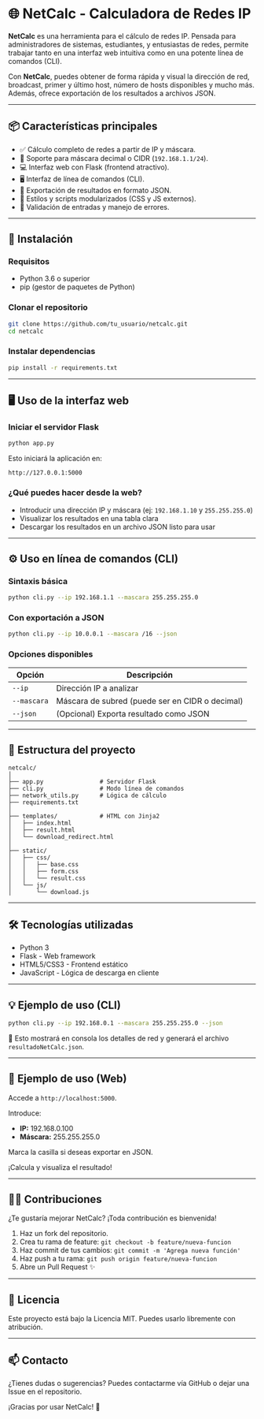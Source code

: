 
# 🌐 NetCalc - Calculadora de Redes IP

**NetCalc** es una herramienta para el cálculo de redes IP. Pensada para administradores de sistemas, estudiantes, y entusiastas de redes, permite trabajar tanto en una interfaz web intuitiva como en una potente línea de comandos (CLI).

Con **NetCalc**, puedes obtener de forma rápida y visual la dirección de red, broadcast, primer y último host, número de hosts disponibles y mucho más. Además, ofrece exportación de los resultados a archivos JSON.

---

## 📦 Características principales

- ✅ Cálculo completo de redes a partir de IP y máscara.
- 🧠 Soporte para máscara decimal o CIDR (`192.168.1.1/24`).
- 💻 Interfaz web con Flask (frontend atractivo).
- 🖥️ Interfaz de línea de comandos (CLI).
- 📁 Exportación de resultados en formato JSON.
- 🎨 Estilos y scripts modularizados (CSS y JS externos).
- 🧪 Validación de entradas y manejo de errores.

---

## 🚀 Instalación

### Requisitos

- Python 3.6 o superior
- pip (gestor de paquetes de Python)

### Clonar el repositorio

```bash
git clone https://github.com/tu_usuario/netcalc.git
cd netcalc
```

### Instalar dependencias

```bash
pip install -r requirements.txt
```

---

## 🖥️ Uso de la interfaz web

### Iniciar el servidor Flask

```bash
python app.py
```

Esto iniciará la aplicación en:

```
http://127.0.0.1:5000
```

### ¿Qué puedes hacer desde la web?

- Introducir una dirección IP y máscara (ej: `192.168.1.10` y `255.255.255.0`)
- Visualizar los resultados en una tabla clara
- Descargar los resultados en un archivo JSON listo para usar

---

## ⚙️ Uso en línea de comandos (CLI)

### Sintaxis básica

```bash
python cli.py --ip 192.168.1.1 --mascara 255.255.255.0
```

### Con exportación a JSON

```bash
python cli.py --ip 10.0.0.1 --mascara /16 --json
```

### Opciones disponibles

| Opción      | Descripción                                      |
|-------------|--------------------------------------------------|
| `--ip`      | Dirección IP a analizar                          |
| `--mascara` | Máscara de subred (puede ser en CIDR o decimal)  |
| `--json`    | (Opcional) Exporta resultado como JSON           |

---

## 📁 Estructura del proyecto

```plaintext
netcalc/
│
├── app.py                # Servidor Flask
├── cli.py                # Modo línea de comandos
├── network_utils.py      # Lógica de cálculo
├── requirements.txt
│
├── templates/            # HTML con Jinja2
│   ├── index.html
│   ├── result.html
│   └── download_redirect.html
│
├── static/
│   ├── css/
│   │   ├── base.css
│   │   ├── form.css
│   │   └── result.css
│   └── js/
│       └── download.js
```

---

## 🛠️ Tecnologías utilizadas

- Python 3
- Flask - Web framework
- HTML5/CSS3 - Frontend estático
- JavaScript - Lógica de descarga en cliente

---

## 💡 Ejemplo de uso (CLI)

```bash
python cli.py --ip 192.168.0.1 --mascara 255.255.255.0 --json
```

📝 Esto mostrará en consola los detalles de red y generará el archivo `resultadoNetCalc.json`.

---

## 🧪 Ejemplo de uso (Web)

Accede a `http://localhost:5000`.

Introduce:

- **IP:** 192.168.0.100
- **Máscara:** 255.255.255.0

Marca la casilla si deseas exportar en JSON.

¡Calcula y visualiza el resultado!

---

## 🧑‍💻 Contribuciones

¿Te gustaría mejorar NetCalc? ¡Toda contribución es bienvenida!

1. Haz un fork del repositorio.
2. Crea tu rama de feature: `git checkout -b feature/nueva-funcion`
3. Haz commit de tus cambios: `git commit -m 'Agrega nueva función'`
4. Haz push a tu rama: `git push origin feature/nueva-funcion`
5. Abre un Pull Request ✨

---

## 📝 Licencia

Este proyecto está bajo la Licencia MIT. Puedes usarlo libremente con atribución.

---

## 📫 Contacto

¿Tienes dudas o sugerencias? Puedes contactarme vía GitHub o dejar una Issue en el repositorio.

¡Gracias por usar NetCalc! 🎉
